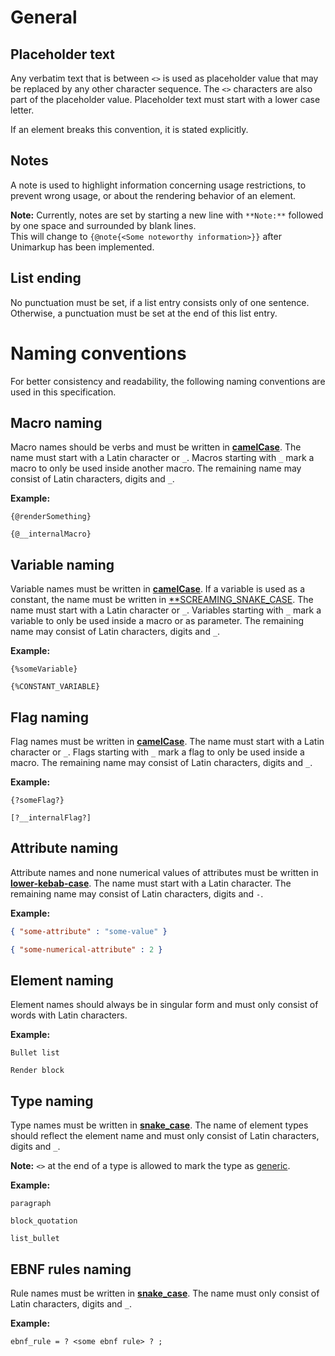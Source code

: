 # General
## Placeholder text

Any verbatim text that is between `<>` is used as placeholder value that may be replaced by any other character sequence.
The `<>` characters are also part of the placeholder value. Placeholder text must start with a lower case letter.

If an element breaks this convention, it is stated explicitly. 

## Notes

A note is used to highlight information concerning usage restrictions, to prevent wrong usage, or about the rendering behavior of an element.

**Note:** Currently, notes are set by starting a new line with `**Note:**` followed by one space and surrounded by blank lines.\
This will change to `{@note{<Some noteworthy information>}}` after Unimarkup has been implemented.

## List ending

No punctuation must be set, if a list entry consists only of one sentence. Otherwise, a punctuation must be set at the end of this list entry.

# Naming conventions

For better consistency and readability, the following naming conventions are used in this specification.

## Macro naming

Macro names should be verbs and must be written in [**camelCase**](https://en.wikipedia.org/wiki/Camel_case).
The name must start with a Latin character or `_`.
Macros starting with `_` mark a macro to only be used inside another macro.
The remaining name may consist of Latin characters, digits and `_`.

**Example:**

~~~
{@renderSomething}

{@__internalMacro}
~~~

## Variable naming

Variable names must be written in [**camelCase**](https://en.wikipedia.org/wiki/Camel_case).
If a variable is used as a constant, the name must be written in [**SCREAMING_SNAKE_CASE](https://en.wikipedia.org/wiki/SCREAMING_SNAKE_CASE). The name must start with a Latin character or `_`.
Variables starting with `_` mark a variable to only be used inside a macro or as parameter.
The remaining name may consist of Latin characters, digits and `_`.

**Example:**

~~~
{%someVariable}

{%CONSTANT_VARIABLE}
~~~

## Flag naming

Flag names must be written in [**camelCase**](https://en.wikipedia.org/wiki/Camel_case).
The name must start with a Latin character or `_`.
Flags starting with `_` mark a flag to only be used inside a macro.
The remaining name may consist of Latin characters, digits and `_`.

**Example:**

~~~
{?someFlag?}

[?__internalFlag?]
~~~

## Attribute naming

Attribute names and none numerical values of attributes must be written in [**lower-kebab-case**](https://en.wikipedia.org/wiki/Kebab_case). The name must start with a Latin character.
The remaining name may consist of Latin characters, digits and `-`.

**Example:**

~~~json
{ "some-attribute" : "some-value" }

{ "some-numerical-attribute" : 2 }
~~~

## Element naming

Element names should always be in singular form and must only consist of words with Latin characters.

**Example:**

~~~
Bullet list

Render block
~~~

## Type naming

Type names must be written in [**snake_case**](https://en.wikipedia.org/wiki/Snake_case).
The name of element types should reflect the element name and must only consist of Latin characters, digits and `_`.

**Note:** `<>` at the end of a type is allowed to mark the type as [generic](TypeSystem.md#generic-type).

**Example:**

~~~
paragraph

block_quotation

list_bullet
~~~

## EBNF rules naming

Rule names must be written in [**snake_case**](https://en.wikipedia.org/wiki/Snake_case).
The name must only consist of Latin characters, digits and `_`.

**Example:**

~~~ebnf
ebnf_rule = ? <some ebnf rule> ? ;
~~~

